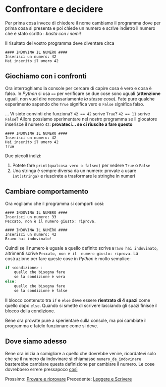 # Confrontare e decidere

Per prima cosa invece di chiedere il nome cambiamo il programma dove per prima cosa si presenta e poi chiede un numero
e scrive indietro il numero che è stato scritto : *basta con i nomi*!

Il risultato del vostro programma deve diventare circa

    #### INDOVINA IL NUMERO ####
    Inserisci un numero: 42
    Hai inserito il umero 42

## Giochiamo con i confronti

Ora interroghiamo la console per cercare di capire cosa è vero e cosa è falso. In *Python* si usa `==` per verificare
se due cose sono uguali (**attenzione** uguali, non vuol dire necessariamente *la stessa cosa*). Fate pure qualche 
esperimento sapendo che `True` significa vero e `False` significa falso.


... Vi siete convinti che funziona? `42 == 42` scrive `True`? `42 == 11` scrive `False`? Allora possiamo sperimentare 
 nel nostro programma se il giocatore inserisce il numero `42`: **provateci... se ci riuscite a fare questo**
 
    #### INDOVINA IL NUMERO ####
    Inserisci un numero: 42
    Hai inserito il umero 42
    True

Due piccoli indizi:

1. Potete fare `print(qualcosa vero o falseo)` per vedere `True` o `False`
2. Una stringa è sempre diversa da un numero: provate a usare `int(stringa)` e riuscirete a trasformare le stringhe in
numeri

## Cambiare comportamento

Ora vogliamo che il programma si comporti così:

    #### INDOVINA IL NUMERO ####
    Inserisci un numero: 33
    Peccato, non è il numero giusto: riprova.
    
    #### INDOVINA IL NUMERO ####
    Inserisci un numero: 42
    Bravo hai indovinato!

Quindi se il numero è uguale a quello definito scrive `Bravo hai indovinato`, altrimenti scrive `Peccato, non è il 
numero giusto: riprova.` La costruzione per fare queste cose in *Python* è molto semplice:

```python
if <condizione> :
    quello che bisogna fare
    se la condizione è vera
else:
    quello che bisogna fare
    se la condizione è false
```

Il blocco contenuto tra `if` e `else` deve essere **rientrato di 4 spazi** come quello dopo `else`. Quando si smette 
di scrivere lasciando gli spazi finisce il blocco della condizione.

Bene ora provate pure a sperientare sulla console, ma poi cambiate il programma e fatelo funzionare come si deve.

## Dove siamo adesso

Bene ora inizia a somigliare a quello che dovrebbe venire, ricordatevi solo che se il numero da indovinare si chiamasse
`numero_da_indovinare` basterebbe cambiare questa definizione per cambiare il numero. Le cose dovrebbero errere
pressapoco [così](confrontare.py)

Prossimo: [Provare e riprovare](ciclo.md)
Precedente: [Leggere e Scrivere](leggere_scrivere.md)